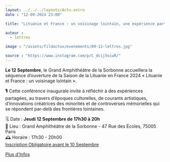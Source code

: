 ```yaml
---
layout: ../../../layouts/Actu.astro
date : "12-09-2024 23:00"

title: "Lituanie et France : un voisinage lointain, une expérience partagée"

auteur :
  - lettres

image : "/assets/fildactus/evenements/09-12-lettres.jpg"

source : "https://www.instagram.com/p/C_dcij5oiwR/"
---
```


__Le 12 Septembre__, le Grand Amphithéâtre de la Sorbonne accueillera la séquence d’ouverture de la Saison de la Lituanie en France 2024 « Lituanie et France : un voisinage lointain ».

🎙️ Cette conférence inaugurale invite à réfléchir à des expériences partagées, au travers d’époques culturelles, de courants artistiques, d’innovations créatrices des minorités et de controverses mémorielles qui se répondent par-delà des frontières lointaines.

🗓️ Date : __Jeudi 12 Septembre de 17h30 à 20h__  
📍 Lieu : Grand Amphithéâtre de la Sorbonne - 47 Rue des Écoles, 75005 Paris  
🕰️ Horaire : 17h30 - 20h00  
[Inscription Obligatoire avant le 10 Septembre](https://www.billetweb.fr/conference-douverture-de-la-saison-de-la-lituanie-en-france)

[Plus d'Infos](https://lettres.sorbonne-universite.fr/evenements/sequence-d-ouverture-de-la-saison-de-la-lituanie-en-france-2024-lituanie-et-france-un-voisinage-lointain)